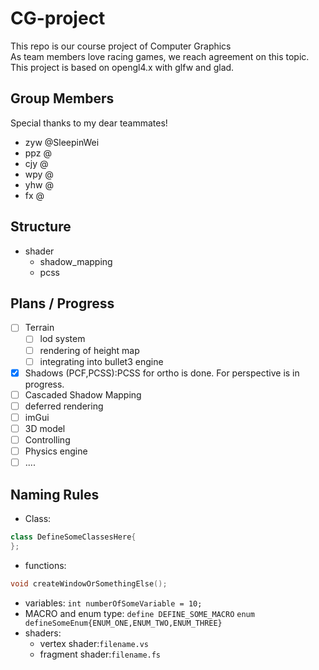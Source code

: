 # CG-project 
This repo is our course project of Computer Graphics   
As team members love racing games, we reach agreement on this topic.   
This project is based on opengl4.x with glfw and glad. 
## Group Members 
Special thanks to my dear teammates! 
+  zyw @SleepinWei 
+  ppz @
+  cjy @ 
+  wpy @ 
+  yhw @ 
+  fx @ 
## Structure 
+  shader 
    +  shadow_mapping
    +  pcss
## Plans / Progress 
- [ ] Terrain 
    - [ ] lod system 
    - [ ] rendering of height map  
    - [ ] integrating into bullet3 engine 
- [x] Shadows (PCF,PCSS):PCSS for ortho is done. For perspective is in progress. 
- [ ] Cascaded Shadow Mapping   
- [ ] deferred rendering 
- [ ] imGui 
- [ ] 3D model 
- [ ] Controlling 
- [ ] Physics engine 
- [ ] .... 
## Naming Rules 
+   Class: 
```C++
class DefineSomeClassesHere{
};
```
+   functions:
```C++
void createWindowOrSomethingElse();
```
+   variables:
`int numberOfSomeVariable = 10;`
+   MACRO and enum type:
`define DEFINE_SOME_MACRO`
`enum defineSomeEnum{ENUM_ONE,ENUM_TWO,ENUM_THREE}`
+   shaders: 
    +   vertex shader:`filename.vs`
    +   fragment shader:`filename.fs`
